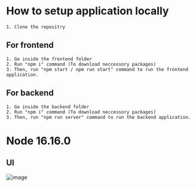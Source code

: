 # How to setup application locally 

    1. Clone the repositry
    
## For frontend
    1. Go inside the frontend folder 
    2. Run "npm i" command (To download neccessory packages)
    3. Then, run "npm start / npm run start" command to run the frontend application.

## For backend
    1. Go inside the backend folder 
    2. Run "npm i" command (To download neccessory packages)
    3. Then, run "npm run server" command to run the backend application.

# Node 16.16.0

## UI

![image](https://github.com/soniadiwedi/export_lead/assets/112754761/ead7ac05-6b32-4481-a866-6bfef9054068)

